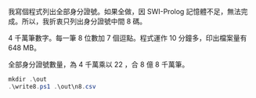 我寫個程式列出全部身分證號。如果全做，因 SWI-Prolog 記憶體不足，無法完成。所以，我折衷只列出身分證號中間 8 碼。

4 千萬筆數字。每一筆 8 位數加 7 個逗點。程式運作 10 分鐘多，印出檔案量有 648 MB。

全部身分證號數量，為 4 千萬乘以 22 ，合 8 億 8 千萬筆。 

```PowerShell
mkdir .\out
.\write8.ps1 .\out\n8.csv
```
